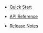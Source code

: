 * [Quick Start](/content/quick_start)
<!-- api_open -->
* [API Reference](/content/api_reference)
<!-- api_close -->
<!-- sdk_open -->
<!-- sdk_close -->
* [Release Notes](/content/release_notes)
